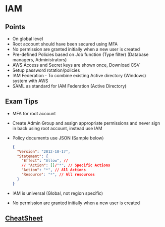 # IAM

## Points

- On global level
- Root account should have been secured using MFA
- No permission are granted initially when a new user is created
- Pre-defined Policies based on Job function (Type filter) (Database managers, Administrators)
- AWS Access and Secret keys are shown once, Download CSV
- Setup password rotation/policies
- IAM Federation - To combine existing Active directory (Windows) system with AWS
- SAML as standard for IAM Federation (Active Directory)

## Exam Tips

- MFA for root account
- Create Admin Group and assign appropriate permissions and never sign in back using root account, instead use IAM
- Policy documents use JSON (Sample below)

  ```json
  {
    "Version": "2012-10-17",
    "Statement": {
      "Effect": "Allow", //
      // "Action": []/"*", // Specific Actions
      "Action": "*", // All Actions
      "Resource": "*", // All resources
    }
  }

- IAM is universal (Global, not region specific)
- No permission are granted initially when a new user is created

## [CheatSheet](https://tutorialsdojo.com/aws-identity-and-access-management-iam/#validate-your-knowledge)
